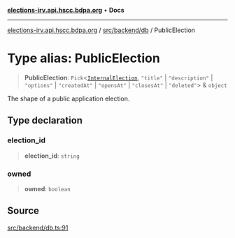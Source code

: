 [**elections-irv.api.hscc.bdpa.org**](../../../../README.md) • **Docs**

***

[elections-irv.api.hscc.bdpa.org](../../../../README.md) / [src/backend/db](../README.md) / PublicElection

# Type alias: PublicElection

> **PublicElection**: `Pick`\<[`InternalElection`](InternalElection.md), `"title"` \| `"description"` \| `"options"` \| `"createdAt"` \| `"opensAt"` \| `"closesAt"` \| `"deleted"`\> & `object`

The shape of a public application election.

## Type declaration

### election\_id

> **election\_id**: `string`

### owned

> **owned**: `boolean`

## Source

[src/backend/db.ts:91](https://github.com/Xunnamius/elections_irv.api.hscc.bdpa.org/blob/c917ea60595d63d322e4038beb12d08f7d64cdd2/src/backend/db.ts#L91)
